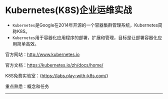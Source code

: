 # Kubernetes(K8S)企业运维实战

- ` Kubernetes `是Google在2014年开源的一个容器集群管理系统，Kubernetes简称K8S。 
- ` Kubernetes `用于容器化应用程序的部署，扩展和管理，目标是让部署容器化应用简单高效。 

官方网站：http://www.kubernetes.io 

官方文档：https://kubernetes.io/zh/docs/home/

K8S免费实验室：(https://labs.play-with-k8s.com/)

重点熟悉：概念和任务

---
